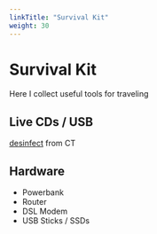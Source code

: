 ```yaml
---
linkTitle: "Survival Kit"
weight: 30
---
```


# Survival Kit

Here I collect useful tools for traveling

## Live CDs / USB

[desinfect](https://de.wikipedia.org/wiki/Desinfec’t) from CT

## Hardware

* Powerbank
* Router
* DSL Modem
* USB Sticks / SSDs